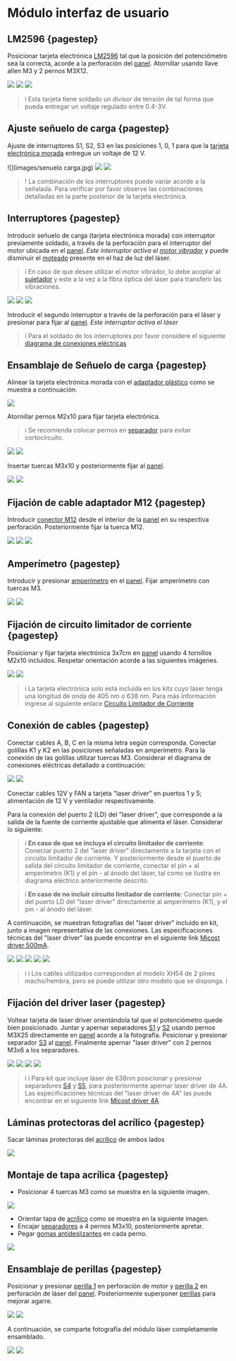 [panel]: models/casingt.stl "{previewpage}"
[adaptador plástico]: models/adaptadorusb.stl "{previewpage}"
[acrílico]: models/acrilico.stl "{previewpage}"
[separadores]: models/patabase.stl "{previewpage}"
[perilla 1]: models/manillac.stl "{previewpage}"
[perilla 2]: models/manillal.stl "{previewpage}"
[separador]: models/AdapterM2.stl "{previewpage}"
[S1]: models/S1.stl "{previewpage}"
[S2]: models/S2.stl "{previewpage}"
[S3]: models/S3.stl "{previewpage}"
[S4]: models/S4.stl "{previewpage}"
[S5]: models/S5.stl "{previewpage}"
[moteado]: docu/SpeckleReduction.pdf 
[sujetador]: models/sujetadorm.stl "{previewpage}"

# Módulo interfaz de usuario

## LM2596 {pagestep}

Posicionar tarjeta electrónica [LM2596](https://es.aliexpress.com/item/1005005884355026.html?src=google&src=google&albch=shopping&acnt=494-037-6276&slnk=&plac=&mtctp=&albbt=Google_7_shopping&albagn=888888&isSmbAutoCall=false&needSmbHouyi=false&albcp=17859513307&albag=&trgt=&crea=es1005005884355026&netw=x&device=c&albpg=&albpd=es1005005884355026&gad_source=1&gclid=Cj0KCQiAhc-sBhCEARIsAOVwHuT2EYaljYGahlmdOln5yWVvU6etmcrCXd0VNaStRu2sbJw3TMmHlawaAmkIEALw_wcB&gclsrc=aw.ds&aff_fcid=57167236473349af853ca0131f2933dd-1704235659440-03576-UneMJZVf&aff_fsk=UneMJZVf&aff_platform=aaf&sk=UneMJZVf&aff_trace_key=57167236473349af853ca0131f2933dd-1704235659440-03576-UneMJZVf&terminal_id=1c7dbf56fc6547ef8fa57d8207a07536&afSmartRedirect=y) tal que la posición del potenciómetro sea la correcta, acorde a la perforación del [panel]. Atornillar usando llave allen M3 y 2 pernos M3X12.

![](images/lm2596-tapa-top.jpg)
![](images/lm2596w.png)
![](images/divisor.jpg)


>i Esta tarjeta tiene soldado un divisor de tensión de tal forma que pueda entregar un voltaje regulado entre 0.4-3V. 

## Ajuste señuelo de carga {pagestep}

Ajuste de interruptores S1, S2, S3 en las posiciones 1, 0, 1 para que la [tarjeta electrónica morada](https://es.aliexpress.com/item/1005005545068349.html?src=google&src=google&albch=shopping&acnt=494-037-6276&slnk=&plac=&mtctp=&albbt=Google_7_shopping&albagn=888888&isSmbAutoCall=false&needSmbHouyi=false&albcp=17859513307&albag=&trgt=&crea=es1005005545068349&netw=x&device=c&albpg=&albpd=es1005005545068349&gad_source=1&gclid=Cj0KCQiAhc-sBhCEARIsAOVwHuSc41kMTyFCGuZivUT3Y83JiySAkngonaXl0KXYEmAv4M42LV6ynJwaAu4yEALw_wcB&gclsrc=aw.ds&aff_fcid=b4c5e71cd4cf46939412049bbef67a0c-1704235802247-05320-UneMJZVf&aff_fsk=UneMJZVf&aff_platform=aaf&sk=UneMJZVf&aff_trace_key=b4c5e71cd4cf46939412049bbef67a0c-1704235802247-05320-UneMJZVf&terminal_id=1c7dbf56fc6547ef8fa57d8207a07536&afSmartRedirect=y) entregue un voltaje de 12 V.   

![](images/senuelo carga.jpg)
![](images/combinaciones.jpg)
![](images/zoom.jpg)

>! La combinación de los interruptores puede variar acorde a la señalada. Para verificar por favor observe las combinaciones detalladas en la parte posterior de la tarjeta electrónica. 


## Interruptores {pagestep}

Introducir señuelo de carga (tarjeta electrónica morada) con interruptor previamente soldado, a través de la perforación para el interruptor del motor ubicada en el [panel]. *Este interruptor activa el [motor vibrador](https://www.google.com/url?q=http://aliexpress.com/item/32868996252.html&sa=D&source=editors&ust=1704301415884379&usg=AOvVaw0RUHXutocwyE4PJUE4tQv3)* y puede disminuir el [moteado] presente en el haz de luz del láser. 


>i En caso de que desee utilizar el motor vibrador, lo debe acoplar al [sujetador] y este a la vez a la fibra óptica del láser para transferir las vibraciones. 

![](images/interruptores-senuelo.jpg)
![](images/interruptoresw.jpg)
![](images/interruptores-senuelo_1.jpg)

Introducir el segundo interruptor a través de la perforación para el láser y presionar para fijar al [panel]. *Este interruptor activa el láser* 

>i Para el soldado de los interruptores por favor considere el siguiente [diagrama de conexiones eléctricas](docu/diagramaa.pdf)


## Ensamblaje de Señuelo de carga {pagestep}

Alinear la tarjeta electrónica morada con el [adaptador plástico] como se muestra a continuación.

![](images/senuelo-adaptador.jpg)

Atornillar pernos M2x10 para fijar tarjeta electrónica. 

>i Se recomienda colocar pernos en [separador] para evitar cortocircuito. 

![](images/adaptador-tornillos.jpg)
![](images/senuelo-adaptador-tornillos.jpg)

Insertar tuercas M3x10 y posteriormente fijar al [panel].

![](images/senuelo-adaptador-tapa-top.jpg)
![](images/senuelo-adaptador-tapa-top_1.jpg)

## Fijación de cable adaptador M12 {pagestep}

Introducir [conector M12](https://es.aliexpress.com/item/1005005922136440.html?gatewayAdapt=glo2esp) desde el interior de la [panel] en su respectiva perforación. Posteriormente fijar la tuerca M12.

![](images/cable-m12.jpg)
![](images/cable-m12_1.jpg)
![](images/cable-m12-tapa-top.jpg)

## Amperímetro {pagestep}

Introducir y presionar [amperímetro](https://es.aliexpress.com/item/1005005867205046.html?gatewayAdapt=glo2esp) en el [panel].  Fijar amperímetro con tuercas M3.

![](images/amperimetro.jpg)
![](images/amperimetro-tornillos.jpg)

## Fijación de circuito limitador de corriente {pagestep}

Posicionar y fijar tarjeta electrónica 3x7cm en [panel] usando 4 tornillos M2x10 incluidos. Respetar orientación acorde a las siguientes imágenes.

![](images/pcb.jpg)
![](images/pcb-tapa-top.jpg)


>i La tarjeta electrónica solo está incluida en los kits cuyo láser tenga una longitud de onda de 405 nm o 638 nm. Para más información ingrese al siguiente enlace [Circuito Limitador de Corriente](circuito.md) 

## Conexión de cables {pagestep}

Conectar cables A, B, C en la misma letra según corresponda. Conectar golillas K1 y K2 en las posiciones señaladas en amperímetro. 
Para la conexión de las golillas utilizar tuercas M3. Considerar el diagrama de conexiones eléctricas detallado a continuación: 

![](images/diagramaa.png)
![](images/cables-conexion.jpg)

Conectar cables 12V y FAN a tarjeta "laser driver" en puertos 1 y 5; alimentación de 12 V y ventilador respectivamente.

 Para la conexión del puerto 2 (LD) del "laser driver", que corresponde a la salida de la fuente de corriente ajustable que alimenta el láser. Considerar lo siguiente: 
 
>i **En caso de que se incluya el circuito limitador de corriente**: Conectar puerto 2 del "laser driver" directamente a la tarjeta con el circuito limitador de corriente. Y posteriormente desde el puerto de salida del circuito limitador de corriente, conectar el pin + al amperímetro (K1) y el pin - al ánodo del láser, tal como se ilustra en diagrama eléctrico anteriormente descrito.  

>i **En caso de no incluir circuito limitador de corriente**: Conectar pin + del puerto LD del "laser driver" directamente al amperímetro (K1), y el pin - al ánodo del láser. 
 

A continuación, se muestran fotografías del "laser driver" incluido en kit, junto a imagen representativa de las conexiones. Las especificaciones técnicas del "laser driver" las puede encontrar en el siguiente link [Micost driver 500mA](docu/Micostdriver500mA20190819152341084108.pdf). 

![](images/laser-driver.jpg)
![](images/data1.jpg)
![](images/data2.jpg)
![](images/laser-driver-cables.jpg)
![](images/laser-driver-cables-conexion.jpg)

>i
>i Los cables utilizados corresponden al modelo XH54 de 2 pines macho/hembra, pero se puede utilizar otro modelo que se disponga. 
>i 

## Fijación del driver laser {pagestep}

Voltear tarjeta de laser driver orientándola tal que el potenciómetro quede bien posicionado. Juntar y apernar separadores [S1] y [S2] usando pernos M3X25 directamente en [panel] acorde a la fotografía. Posicionar y presionar separador [S3] al [panel]. Finalmente apernar "laser driver" con 2 pernos M3x6 a los separadores.

![](images/laser-driver-tapa-top.jpg)
![](images/espaciadores.jpg)
![](images/espaciadores2.jpg)
![](images/laser-driver-tapa-top_2.jpg)

>i
>i Para kit que incluye láser de 638nm posicionar y presionar separadores [S4] y [S5], para posteriormente apernar laser driver de 4A. Las especificaciones técnicas del "laser driver de 4A" las puede encontrar en el siguiente link [Micost driver 4A](docu/Micostdriver4A20190817120190389038.pdf).  

## Láminas protectoras del acrílico {pagestep}

Sacar láminas protectoras del [acrílico] de ambos lados

![](images/acrilico.jpg)

## Montaje de tapa acrílica {pagestep}

* Posicionar 4 tuercas M3 como se muestra en la siguiente imagen.

![](images/tapa-bottom.jpg)

* Orientar tapa de [acrílico] como se muestra en la siguiente imagen. 
* Encajar [separadores] a 4 pernos M3x10, posteriormente apretar. 
* Pegar [gomas antideslizantes](https://es.aliexpress.com/item/1005003412557369.html) en cada perno.

![](images/tapa-bottom_1.jpg)

## Ensamblaje de perillas {pagestep}

Posicionar y presionar [perilla 1] en perforación de motor y [perilla 2] en perforación de láser del [panel]. Posteriormente superponer [perillas](https://es.aliexpress.com/item/1005002892197056.html?spm=a2g0o.productlist.main.9.769156d0pQolYo&algo_pvid=c58c1c17-6ab1-425a-bfe0-7cc6cde3e98b&aem_p4p_detail=2024010217200310167946168983550001415481&algo_exp_id=c58c1c17-6ab1-425a-bfe0-7cc6cde3e98b-4&pdp_npi=4%40dis%21CLP%21790%21736.0%21%21%210.87%21%21%402103200617042448036492860e0b66%2112000022651901158%21sea%21CL%210%21AB&curPageLogUid=sHWBf4mLwUIh&search_p4p_id=2024010217200310167946168983550001415481_5) para mejorar agarre. 

![](images/perillas.gif)
![](images/perillas_1.gif)

A continuación, se comparte fotografía del módulo láser completamente ensamblado.

![](images/interfaz-usuario.jpg)
![](images/interfaz-usuario_1.jpg)


